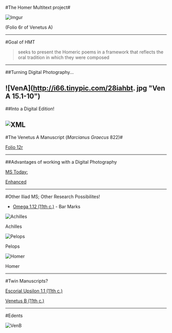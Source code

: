 #The Homer Multitext project#

![Imgur](http://i65.tinypic.com/wbw702.jpg)

(Folio 6r of Venetus A)

----
#Goal of HMT

>seeks to present the Homeric poems in a framework that reflects the oral tradition in which they were composed

----
##Turning Digital Photography...

![VenA](http://i66.tinypic.com/28iahbt. jpg "Ven A 15.1-10")
----
##Into a Digital Edition!

![XML](http://i68.tinypic.com/120rnf9.png "XML of 15.1-10")
----
#The Venetus A Manuscript (*Marcianus Graecus* 822)#

[Folio 12r](http://www.homermultitext.org/hmt-digital/images?request=GetIIPMooViewer&urn=urn:cite:hmt:vaimg.VA012RN-0013)

----
##Advantages of working with a Digital Photography

[MS Today:](http://www.homermultitext.org/iipsrv?OBJ=IIP,1.0&FIF=/project/homer/pyramidal/VenA/VA012RN-0013.tif&RGN=0.782,0.0968,0.106,0.2222&WID=9000&CVT=JPEG)

[Enhanced](http://www.homermultitext.org/iipsrv?OBJ=IIP,1.0&FIF=/project/homer/pyramidal/VenA/VA012RUVD-0895.tif&RGN=0.603,0.1396,0.179,0.4384&WID=9000&CVT=JPEG)

----
#Other Iliad MS; Other Research Possibilites!

- [Omega 1.12 (11th c.)](http://www.homermultitext.org/hmt-image-archive/E4/E4-Pages/015r-537.jpg) - Bar Marks

![Achilles](http://i68.tinypic.com/35jfghj.png)

Achilles

![Pelops](http://i66.tinypic.com/2itfz89.png)

Pelops

![Homer](http://i63.tinypic.com/33466xi.png)

Homer

----
#Twin Manuscripts?

[Escorial Upsilon 1.1 (11th c.)](http://oi68.tinypic.com/fteayt.jpg)

[Venetus B (11th c.)](http://oi64.tinypic.com/2im1gjn.jpg)

----
#Edents

![VenB](http://i65.tinypic.com/sqtu1j.png)

